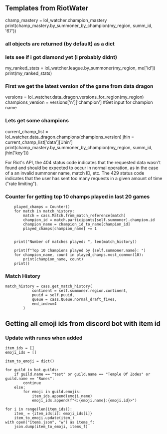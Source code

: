 ## Templates from RiotWater

champ_mastery = lol_watcher.champion_mastery
print(champ_mastery.by_summoner_by_champion(my_region, summ_id, '67'))
### all objects are returned (by default) as a dict
### lets see if i got diamond yet (i probably didnt)
my_ranked_stats = lol_watcher.league.by_summoner(my_region, me['id'])
print(my_ranked_stats)
### First we get the latest version of the game from data dragon
versions = lol_watcher.data_dragon.versions_for_region(my_region)
champions_version = versions['n']['champion']
#Get input for champion name
### Lets get some champions
current_champ_list = lol_watcher.data_dragon.champions(champions_version)
jhin = current_champ_list['data']['Jhin']
print(champ_mastery.by_summoner_by_champion(my_region, summ_id, jhin['key']))

For Riot's API, the 404 status code indicates that the requested data wasn't found and
should be expected to occur in normal operation, as in the case of a an
invalid summoner name, match ID, etc.
The 429 status code indicates that the user has sent too many requests
in a given amount of time ("rate limiting").


### Counter for getting top 10 champs played in last 20 games

        played_champs = Counter()
        for match in match_history:
            match = cass.Match.from_match_reference(match)
            champion_id = match.participants[self.summoner].champion.id
            champion_name = champion_id_to_name[champion_id]
            played_champs[champion_name] += 1
        

        print("Number of matches played: ", len(match_history))

        print(f"Top 10 Champions played by {self.summoner.name}: ") 
        for champion_name, count in played_champs.most_common(10):
            print(champion_name, count)   
        print()


### Match History 
    match_history = cass.get_match_history(
                continent = self.summoner.region.continent,
                puuid = self.puuid,
                queue = cass.Queue.normal_draft_fives,
                end_index=4
            )



## Getting all emoji ids from discord bot with item id
### Update with runes when added
    item_ids = []
    emoji_ids = []

    item_to_emoji = dict()

    for guild in bot.guilds:
        if guild.name == "test" or guild.name == "Temple Of Zodes" or guild.name == "Runes":
            continue
        else:
            for emoji in guild.emojis:
                item_ids.append(emoji.name)
                emoji_ids.append(f"<:{emoji.name}:{emoji.id}>")

    for i in range(len(item_ids)):
        item_ = {item_ids[i]: emoji_ids[i]}
        item_to_emoji.update(item_)
    with open("items.json", "w") as items_f:
        json.dump(item_to_emoji, items_f)